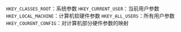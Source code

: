 `HKEY_CLASSES_ROOT`：系统参数
`HKEY_CURRENT_USER`：当前用户参数
`HKEY_LOCAL_MACHINE`：计算机软硬件参数
`HKEY_ALL_USERS`：所有用户参数
`HKEY_COURENT_CONFIG`：对计算机部分硬件参数的映射
